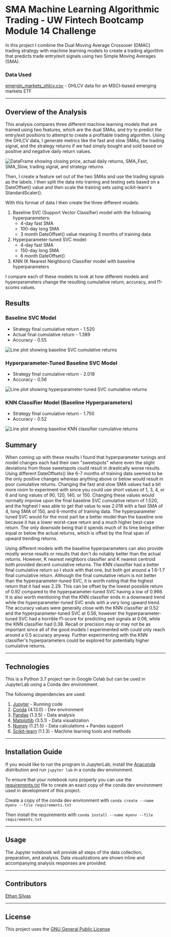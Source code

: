 # SMA Machine Learning Algorithmic Trading - UW Fintech Bootcamp Module 14 Challenge

In this project I combine the Dual Moving Average Crossover (DMAC) trading strategy with machine learning models to create a trading algorithm that predicts trade entry/exit signals using two Simple Moving Averages (SMA). 

### Data Used
[emergin_markets_ohlcv.csv](./Resources/emerging_markets_ohlcv.csv) - OHLCV data for an MSCI–based emerging markets ETF

---

## Overview of the Analysis

This analysis compares three different machine learning models that are trained using two features, which are the dual SMAs, and try to predict the entry/exit positions to attempt to create a profitable trading algorithm. Using the OHLCV data, I generate metrics like the fast and slow SMAs, the trading signal, and the strategy returns if we had simply bought and sold based on positive and negative daily return values. 

![DataFrame showing closing price, actual daily returns, SMA_Fast, SMA_Slow, trading signal, and strategy returns](./Resources/Images/original_data.png)

Then, I create a feature set out of the two SMAs and use the trading signals as the labels. I then split the data into training and testing sets based on a DateOffset() value and then scale the training sets using scikit-learn's StandardScaler(). 

With this format of data I then create the three different models: 
1. Baseline SVC (Support Vector Classifier) model with the following hyperparameters: 
    * 4-day fast SMA 
    * 100-day long SMA 
    * 3 month DateOffset() value meaning 3 months of training data
2. Hyperparameter-tuned SVC model: 
    * 4-day fast SMA 
    * 150-day long SMA 
    * 6 month DateOffset()
3. KNN (K Nearest Neighbors) Classifier model with baseline hyperparameters

I compare each of these models to look at how different models and hyperparameters change the resulting cumulative return, accuracy, and f1-scores values. 

## Results

### Baseline SVC Model 

* Strategy final cumulative return - 1.520
* Actual final cumulative return - 1.389
* Accuracy - 0.55

![Line plot showing baseline SVC cumulative returns](./Plots/baseline_returns_plot.png)

### Hyperparameter-Tuned Baseline SVC Model

* Strategy final cumulative return - 2.018
* Accuracy - 0.56

![Line plot showing hyperparameter-tuned SVC cumulative returns](./Plots/tuned_baseline_returns_plot.png)

### KNN Classifier Model (Baseline Hyperparameters)

* Strategy final cumulative return - 1.750
* Accuracy - 0.52

![Line plot showing baseline KNN classifier cumulative returns](./Plots/knc_returns_plot.png)

## Summary

When coming up with these results I found that hyperparameter tunings and model changes each had their own "sweetspots" where even the slight deviations from those sweetspots could result in drastically worse results. Using different DateOffsets() like 6-7 months of training data seemed to be the only positive changes whereas anything above or below would result in poor cumulative returns. Changing the fast and slow SMA values had a bit more room to experiment with since you could use short values of 1, 3, 4, or 6 and long values of 90, 120, 140, or 150. Changing these values would normally improve upon the final baseline SVC cumulative return of 1.520, and the highest I was able to get that value to was 2.018 with a fast SMA of 4, long SMA of 150, and 6-months of training data. The hyperparameter tuned SVC would for the most part be a better model than the baseline one because it has a lower worst-case return and a much higher best-case return. The only downside being that it spends much of its time being either equal or below the actual returns, which is offset by the final span of upward trending returns. 

Using different models with the baseline hyperparameters can also provide mostly worse results or results that don't do notably better than the actual returns. However, K nearest neighbors classifier and K nearest centroid both provided decent cumulative returns. The KNN classifier had a better final cumulative return so I stuck with that one, but both got around a 1.6-1.7 final cumulative return. Although the final cumulative return is not better than the hyperparameter-tuned SVC, it is worth noting that the highest return that it had was 2.29. This can be offset by the lowest possible return of 0.92 compared to the hyperparameter-tuned SVC having a low of 0.966. It is also worth mentioning that the KNN classifier ends in a downward trend while the hyperparameter-tuned SVC ends with a very long upward trend. The accuracy values were generally close with the KNN classifier at 0.52 and the hyperparameter-tuned SVC at 0.56, however the hyperparameter-tuned SVC had a horrible f1-score for predicting exit signals at 0.06, while the KNN classifier had 0.38. Recall or precision may or may not be as important since all of the good models I experimented with could only reach around a 0.5 accuracy anyway. Further experimenting with the KNN classifier's hyperparameters could be explored for potentially higher cumulative returns. 

---

## Technologies

This is a Python 3.7 project ran in Google Colab but can be used in JupyterLab using a Conda dev environment. 

The following dependencies are used: 
1. [Jupyter](https://jupyter.org/) - Running code 
2. [Conda](https://github.com/conda/conda) (4.13.0) - Dev environment
3. [Pandas](https://github.com/pandas-dev/pandas) (1.3.5) - Data analysis
4. [Matplotlib](https://github.com/matplotlib/matplotlib) (3.5.1) - Data visualization
5. [Numpy](https://numpy.org/) (1.21.5) - Data calculations + Pandas support
6. [Scikit-learn](https://scikit-learn.org/stable/index.html) (1.1.3) - Machine learning tools and methods

---

## Installation Guide

If you would like to run the program in JupyterLab, install the [Anaconda](https://www.anaconda.com/products/distribution) distribution and run `jupyter lab` in a conda dev environment.

To ensure that your notebook runs properly you can use the [requirements.txt](/Resources/requirements.txt) file to create an exact copy of the conda dev environment used in development of this project. 

Create a copy of the conda dev environment with `conda create --name myenv --file requirements.txt`

Then install the requirements with `conda install --name myenv --file requirements.txt`

---

## Usage

The Jupyter notebook []() will provide all steps of the data collection, preparation, and analysis. Data visualizations are shown inline and accompanying analysis responses are provided.

---

## Contributors

[Ethan Silvas](https://github.com/ethansilvas)

---

## License

This project uses the [GNU General Public License](https://choosealicense.com/licenses/gpl-3.0/)